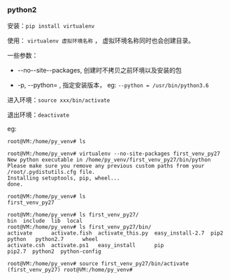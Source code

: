 ### python2

安装：`pip install virtualenv`



使用： `virtualenv 虚拟环境名称`   ， 虚拟环境名称同时也会创建目录。

一些参数：

* --no--site--packages, 创建时不拷贝之前环境以及安装的包

* -p, --python= ,  指定安装版本， eg: `--python = /usr/bin/python3.6`



进入环境：`source xxx/bin/activate`

退出环境：`deactivate`



eg:

```shell
root@VM:/home/py_venv# ls

root@VM:/home/py_venv# virtualenv --no-site-packages first_venv_py27
New python executable in /home/py_venv/first_venv_py27/bin/python
Please make sure you remove any previous custom paths from your /root/.pydistutils.cfg file.
Installing setuptools, pip, wheel...
done.

root@VM:/home/py_venv# ls
first_venv_py27

root@VM:/home/py_venv# ls first_venv_py27/
bin  include  lib  local
root@VM:/home/py_venv# ls first_venv_py27/bin/
activate      activate.fish  activate_this.py  easy_install-2.7  pip2    python   python2.7      wheel
activate.csh  activate.ps1   easy_install      pip               pip2.7  python2  python-config

root@VM:/home/py_venv# source first_venv_py27/bin/activate
(first_venv_py27) root@VM:/home/py_venv# 

```

